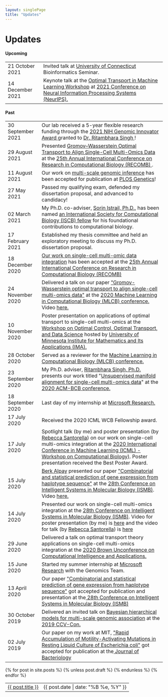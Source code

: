 ```yaml
---
layout: singlePage
title: "Updates"
---
```


# Updates
#### Upcoming
<table class="table table-hover">
<tr>
  <td class='col-md-3'>21 October 2021 </td>
  <td> Invited talk at <a href="https://uconn.edu/"> University of Connecticut</a> Bioinformatics Seminar.</td>
</tr>
<tr>
</tr>
<tr>
  <td class='col-md-3'>14 December 2021</td>
  <td>Keynote talk at the <a href="https://otml2021.github.io/"> Optimal Transport in Machine Learning Workshop</a> at <a href="https://nips.cc">2021 Conference on Neural Information Processing Systems (NeurIPS).</a></td>
</tr>
</table>

<!-- ###### Stay Connected:
<a class="twitter-timeline" data-width="450" data-height="300" data-theme="light" href="https://twitter.com/spinar_d?ref_src=twsrc%5Etfw">Tweets by spinar_d</a> <script async src="https://platform.twitter.com/widgets.js" charset="utf-8"></script>
 -->
#### Past
<table class="table table-hover">
  <tr>
  <td class='col-md-3'>30 September 2021 </td>
  <td> Our lab received a 5-year flexible research funding through the <a href="https://www.genome.gov/research-funding/Funding-Opportunities/Genomic-Innovator-Awards"> 2021 NIH Genomic Innovator Award </a> granted to <a href="https://www.brown.edu/news/2021-10-05/innovator"> Dr. Ritambhara Singh </a>! </td>
</tr>
<tr>
  <td class='col-md-3'>29 August 2021 </td>
  <td> Presented <a href="https://www.biorxiv.org/content/10.1101/2020.04.28.066787v2">Gromov–Wasserstein Optimal Transport to Align Single-Cell Multi-Omics Data</a> at the  <a href="https://www.recomb2021.org/accepted-papers"> 25th Annual International Conference on Research in Computational Biology (RECOMB) </a>.</td>
</tr>
<tr>
</tr>
<tr>
  <td class='col-md-3'>11 August 2021 </td>
  <td> Our work on <a href="https://journals.plos.org/plosgenetics/article?id=10.1371/journal.pgen.1009754">multi-scale genomic inference</a> has been accepted for publication at <a href="https://journals.plos.org/plosgenetics/">PLOS Genetics</a>!</td>
</tr>
<tr>
</tr>
<tr>
  <td class='col-md-3'>27 May 2021 </td>
  <td> Passed my qualifying exam, defended my dissertation proposal, and advanced to candidacy!</td>
</tr>
<tr>
</tr>
<tr>
  <td class='col-md-3'>02 March 2021</td>
  <td> My Ph.D. co-adviser, <a href=""> Sorin Istrail, Ph.D.</a>, has been named <a href="https://www.iscb.org/iscb-news-items/4626-2021-march02-iscb-congratulates-introduces-2021-class-fellows">an International Society for Computational Biology (ISCB) fellow</a> for his foundational contributions to computational biology.</td>
</tr>
<tr>
</tr>
<tr>
  <td class='col-md-3'>17 February 2021</td>
  <td> Established my thesis committee and held an exploratory meeting to discuss my Ph.D. dissertation proposal.</td>
</tr>
<tr>
</tr>
<tr>
  <td class='col-md-3'>18 December 2020</td>
  <td> <a href="https://www.biorxiv.org/content/10.1101/2020.04.28.066787v2">Our work on single-cell multi-omic data integration</a> has been accepted at the  <a href="https://www.recomb2021.org/accepted-papers"> 25th Annual International Conference on Research in Computational Biology (RECOMB) </a> </td>
</tr>
<tr>
</tr>
<tr>
  <td class='col-md-3'>24 November 2020</td>
  <td> Delivered a talk on our paper <a href="https://www.biorxiv.org/content/10.1101/2020.04.28.066787v2"> "Gromov-Wasserstein optimal transport to align single-cell multi-omics data"</a> at the <a href="https://sites.google.com/cs.washington.edu/mlcb2020/"> 2020 Machine Learning in Computational Biology (MLCB) conference. </a> Video <a href="https://youtu.be/BYanbnKpwok?t=11364"> here. </a> </td>
</tr>
<tr>
</tr>
<tr>
  <td class='col-md-3'>10 November 2020</td>
  <td> Poster presentation on applications of optimal transport to single-cell multi-omics at the <a href="https://www.ima.umn.edu/2020-2021.1/W11.9-13.20">Workshop on Optimal Control, Optimal Transport, and Data Science</a> hosted by <a href="https://www.ima.umn.edu/">University of Minnesota Institute for Mathematics and Its Applications (IMA).</a> </td>
</tr>
<tr>
</tr>
<tr>
  <td class='col-md-3'>28 October 2020</td>
  <td> Served as a reviewer for the <a href="https://sites.google.com/cs.washington.edu/mlcb2020/">Machine Learning in Computational Biology (MLCB) conference.</a> </td>
</tr>
<tr>
</tr>
<tr>
  <td class='col-md-3'>23 September 2020</td>
  <td> My Ph.D. adviser, <a href="">Ritambhara Singh, Ph.D.</a> presents our work titled "<a href="https://dl.acm.org/doi/10.1145/3388440.3412410">Unsupervised manifold alignment for single-cell multi-omics data</a>" at the <a href="https://acm-bcb.org/2020/index.php?page=accepted_papers">2020 ACM-BCB conference.</a></td>
</tr>
<tr>
</tr>
<tr>
  <td class='col-md-3'>18 September 2020</td>
  <td> Last day of my internship at <a href="https://www.microsoft.com/en-us/research/research-area/medical-health-genomics/?facet%5Btax%5D%5Bmsr-research-area%5D%5B0%5D=13553&sort_by=most-recent">Microsoft Research.</a></td>
</tr>
<tr>
</tr>
<tr>
  <td class='col-md-3'>17 July 2020</td>
  <td> Received the 2020 ICML WCB Fellowship award.</td>
</tr>
<tr>
</tr>
<tr>
  <td class='col-md-3'>17 July 2020</td>
  <td> Spotlight talk (by me) and poster presentation (by <a href="https://sites.google.com/brown.edu/rebecca-santorella/">Rebecca Santorella</a>) on our work on single-cell multi-omics integration at the <a href="https://icml.cc/Conferences/2020/ScheduleMultitrack?event=5721"> 2020 International Conference in Machine Learning (ICML) - Workshop on Computational Biology)</a>. Poster presentation received the Best Poster Award.</td>
</tr>
<tr>
</tr>
<tr>
  <td class='col-md-3'>15 July 2020</td>
  <td> <a href="https://www.berkalpay.com/">Berk Alpay</a> presented our paper <a href="https://academic.oup.com/bioinformatics/article/36/Supplement_1/i194/5870481?login=true">"Combinatorial and statistical prediction of gene expression from haplotype sequence"</a> at the <a href="https://www.iscb.org/cms_addon/conferences/ismb2020/tracks/varicosi"> 28th Conference on Intelligent Systems in Molecular Biology (ISMB)</a>. <br> Video <a href="https://www.youtube.com/watch?v=DOjjnfPGMEc">here.</a></td>
</tr>
<tr>
</tr>
<tr>
  <td class='col-md-3'>14 July 2020</td>
  <td> Presented our work on single-cell multi-omics integration at the <a href="https://www.iscb.org/cms_addon/conferences/ismb2020/tracks/varicosi"> 28th Conference on Intelligent Systems in Molecular Biology (ISMB)</a>. Video for poster presentation (by me) is <a href="https://www.youtube.com/watch?v=urN7mwDEkhw">here</a> and the video for talk (by <a href="https://sites.google.com/brown.edu/rebecca-santorella/">Rebecca Santorella</a>) is <a href="https://www.youtube.com/watch?v=zGDNe-rErJM">here</a></td>
</tr>
<tr>
</tr>
<tr>
  <td class='col-md-3'>29 June 2020</td>
  <td> Delivered a talk on optimal transport theory applications on single-cell multi-omics integration at the <a href="https://unconference.brown.edu/"> 2020 Brown Unconference on Computational Intelligence and Applications. </a></td>
</tr>
<tr>
</tr>
<tr>
  <td class='col-md-3'>15 June 2020</td>
  <td> Started my summer internship at <a href="https://www.microsoft.com/en-us/research/research-area/medical-health-genomics/?facet%5Btax%5D%5Bmsr-research-area%5D%5B0%5D=13553&sort_by=most-recent">Microsoft Research</a> with the Genomics Team.</td>
</tr>
<tr>
</tr>
<tr>
  <td class='col-md-3'>13 April 2020</td>
  <td> Our paper <a href="https://academic.oup.com/bioinformatics/article/36/Supplement_1/i194/5870481?login=true">"Combinatorial and statistical prediction of gene expression from haplotype sequence"</a> got accepted for publication and presentation at the<a href="https://www.iscb.org/cms_addon/conferences/ismb2020/tracks/varicosi"> 28th Conference on Intelligent Systems in Molecular Biology (ISMB)</a></td>
</tr>
<tr>
</tr>
<tr>
  <td class='col-md-3'>30 October 2019</td>
  <td> Delivered an invited talk on <a href="https://www.biorxiv.org/content/10.1101/2020.07.02.184465v3">Bayesian hierarchical models for multi-scale genomic association</a> at the<a href="https://datasci.brown.edu/ccvcon/"> 2019 CCV-Con.</a></td>
</tr>
<tr>
</tr>
<tr>
  <td class='col-md-3'>02 July 2019</td>
  <td> Our paper on my work at MIT, <a href="https://journals.asm.org/doi/full/10.1128/JB.00259-19">"Rapid Accumulation of Motility-Activating Mutations in Resting Liquid Culture of Escherichia coli"</a> got accepted for publication at the<a href="https://journals.asm.org/journal/jb"> Journal of Bacteriology</a></td>
</tr>
</table>

<table class="table table-hover">
  {% for post in site.posts %}
    {% unless post.draft %}
    <tr>
      <td><a href="{{ post.url }}">{{ post.title }}</a></td>
      <td class="col-md-3" style="text-align: right;">{{ post.date | date: "%B %e, %Y" }}</td>
    </tr>
    {% endunless %}
  {% endfor %}
</table>